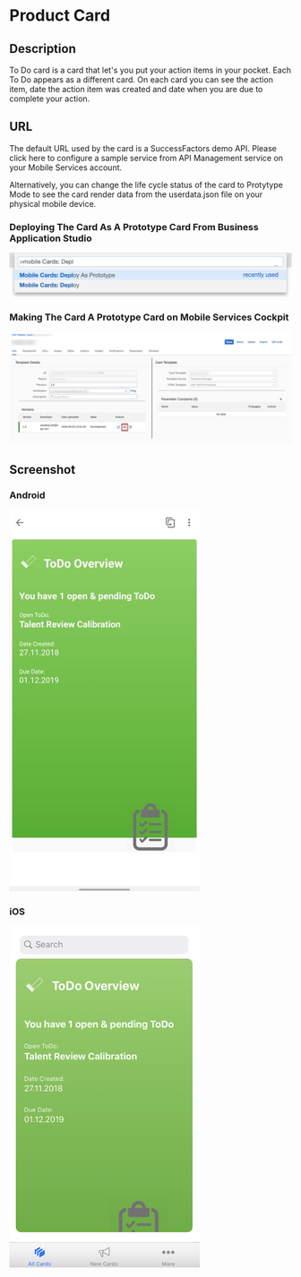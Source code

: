 # Product Card

## Description

To Do card is a card that let's you put your action items in your pocket. Each To Do appears as a different card. On each card you can see the action item, date the action item was created and date when you are due to complete your action. 

## URL

The default URL used by the card is a SuccessFactors demo API. Please click here to configure a sample service from API Management service on your Mobile Services account. 

Alternatively, you can change the life cycle status of the card to Protytype Mode to see the card render data from the userdata.json file on your physical mobile device. 

### Deploying The Card As A Prototype Card From Business Application Studio

![ToDo Card Android Screenshot](screens/bas-prototype-deploy.png)

### Making The Card A Prototype Card on Mobile Services Cockpit 

![ToDo Card Android Screenshot](screens/admin-prototype.png)

## Screenshot

### Android

![ToDo Card Android Screenshot](screens/android.png)

### iOS

![ToDo Card iOS Screenshot](screens/ios.png) 